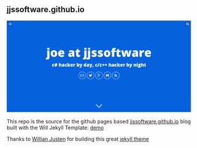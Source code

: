 ## jjssoftware.github.io

![Screenshot](screenshot.png)

This repo is the source for the github pages based [jjssoftware.github.io](https://jjssoftware.github.io) blog built with the Will Jekyll Template: [demo](http://willianjusten.com.br/will-jekyll-template)

Thanks to [Willian Justen](https://willianjusten.com.br/) for building this great [jekyll theme](https://github.com/willianjusten/will-jekyll-template)